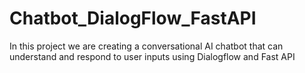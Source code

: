 # Chatbot_DialogFlow_FastAPI
In this project we are creating a conversational AI chatbot that can understand and respond to user inputs using Dialogflow and Fast API 
